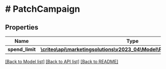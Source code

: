 # # PatchCampaign

## Properties

Name | Type | Description | Notes
------------ | ------------- | ------------- | -------------
**spend_limit** | [**\criteo\api\marketingsolutions\v2023_04\Model\PatchCampaignSpendLimit**](PatchCampaignSpendLimit.md) |  | [optional]

[[Back to Model list]](../../README.md#models) [[Back to API list]](../../README.md#endpoints) [[Back to README]](../../README.md)
